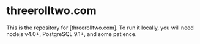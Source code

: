 threerolltwo.com
================

This is the repository for [threerolltwo.com]. To run it locally, you will need nodejs v4.0+, PostgreSQL 9.1+, and
some patience.
